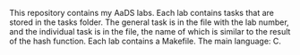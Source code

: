 This repository contains my AaDS labs. Each lab contains tasks that are stored in the tasks folder. The general task is in the file with the lab number, and the individual task is in the file, the name of which is similar to the result of the hash function. Each lab contains a Makefile. The main language: C.
